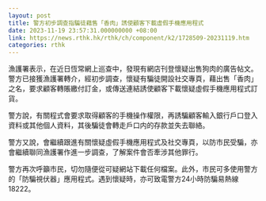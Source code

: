 ```yaml
---
layout: post
title: 警方初步調查指騙徒藉售「香肉」誘使顧客下載虛假手機應用程式
date: 2023-11-19 23:57:31.000000000 +08:00
link: https://news.rthk.hk/rthk/ch/component/k2/1728509-20231119.htm
categories: rthk
---
```


漁護署表示，在近日恆常網上巡查中，發現有網店刊登懷疑出售狗肉的廣告帖文。警方已接獲漁護署轉介，經初步調查，懷疑有騙徒開設社交專頁，藉出售「香肉」之名，要求顧客轉賬繳付訂金，或傳送連結誘使顧客下載懷疑虛假手機應用程式訂貨。

警方說，有關程式會要求取得顧客的手機操作權限，再誘騙顧客輸入銀行戶口登入資料或其他個人資料，其後騙徒會轉走戶口内的存款並失去聯絡。

警方又說，會繼續跟進有關懷疑虛假手機應用程式及社交專頁，以防市民受騙，亦會繼續聯同漁護署作進一步調查，了解案件會否牽涉其他罪行。

警方再次呼籲市民，切勿隨便從可疑網站下載任何檔案。此外，市民可多使用警方的「防騙視伏器」應用程式。遇到懷疑時，亦可致電警方24小時防騙易熱線18222。

